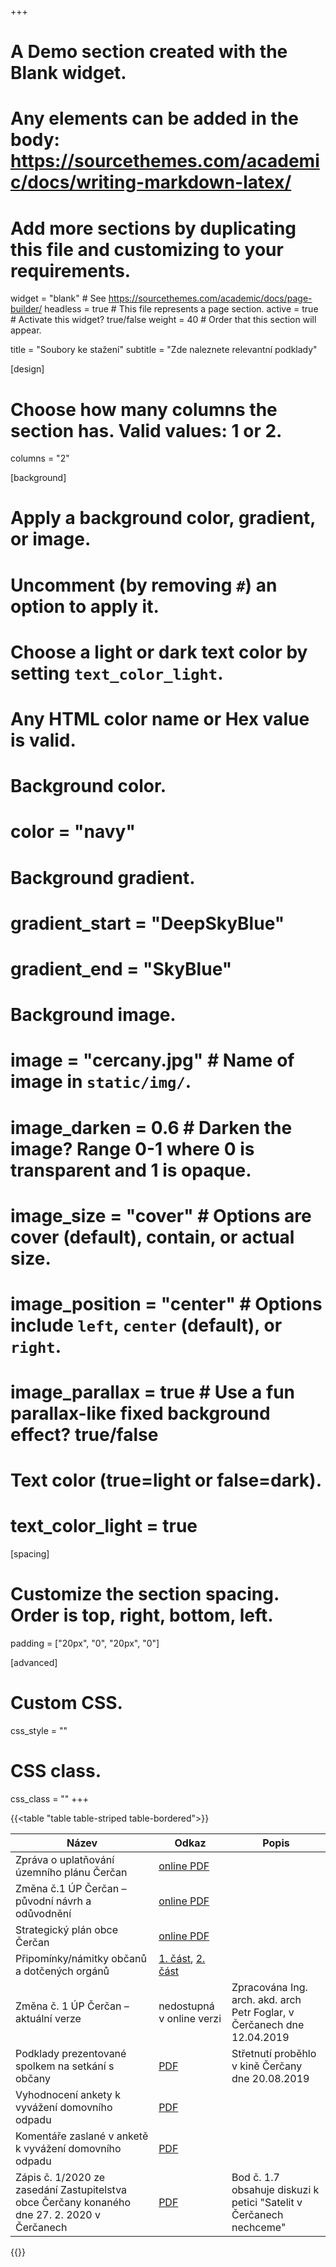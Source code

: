 +++
# A Demo section created with the Blank widget.
# Any elements can be added in the body: https://sourcethemes.com/academic/docs/writing-markdown-latex/
# Add more sections by duplicating this file and customizing to your requirements.

widget = "blank"  # See https://sourcethemes.com/academic/docs/page-builder/
headless = true  # This file represents a page section.
active = true  # Activate this widget? true/false
weight = 40  # Order that this section will appear.

title = "Soubory ke stažení"
subtitle = "Zde naleznete relevantní podklady"

[design]
  # Choose how many columns the section has. Valid values: 1 or 2.
  columns = "2"

[background]
  # Apply a background color, gradient, or image.
  #   Uncomment (by removing `#`) an option to apply it.
  #   Choose a light or dark text color by setting `text_color_light`.
  #   Any HTML color name or Hex value is valid.

  # Background color.
  # color = "navy"
  
  # Background gradient.
  # gradient_start = "DeepSkyBlue"
  # gradient_end = "SkyBlue"
  
  # Background image.
  # image = "cercany.jpg"  # Name of image in `static/img/`.
  # image_darken = 0.6  # Darken the image? Range 0-1 where 0 is transparent and 1 is opaque.
  # image_size = "cover" # Options are cover (default), contain, or actual size.
  # image_position = "center"  # Options include `left`, `center` (default), or `right`.
  # image_parallax = true  # Use a fun parallax-like fixed background effect? true/false

  # Text color (true=light or false=dark).
  # text_color_light = true

[spacing]
  # Customize the section spacing. Order is top, right, bottom, left.
  padding = ["20px", "0", "20px", "0"]

[advanced]
 # Custom CSS. 
 css_style = ""
 
 # CSS class.
 css_class = ""
+++

{{<table "table table-striped table-bordered">}}

| Název | Odkaz | Popis |
| ----- | ----- | ----- |
| Zpráva o uplatňování územního plánu Čerčan | [online PDF](https://www.cercany.cz/assets/File.ashx?id_org=1966&id_dokumenty=53923) ||
| Změna č.1 ÚP Čerčan – původní návrh a odůvodnění| [online PDF](https://www.cercany.cz/assets/File.ashx?id_org=1966&id_dokumenty=53926) ||
| Strategický plán obce Čerčan | [online PDF](https://www.cercany.cz/assets/File.ashx?id_org=1966&id_dokumenty=52636) ||
| Připomínky/námitky občanů a dotčených orgánů | [1. část](https://www.cercany.cz/assets/File.ashx?id_org=1966&id_dokumenty=53813), [2. část](https://www.cercany.cz/assets/File.ashx?id_org=1966&id_dokumenty=53814) ||
| Změna č. 1 ÚP Čerčan – aktuální verze | nedostupná v online verzi | Zpracována Ing. arch. akd. arch Petr Foglar, v Čerčanech dne 12.04.2019 |
| Podklady prezentované spolkem na setkání s občany | [PDF](/documents/Setkani_s_obcany.pdf) | Střetnutí proběhlo v kině Čerčany dne 20.08.2019|
| Vyhodnocení ankety k vyvážení domovního odpadu | [PDF](/documents/Anketa_odpady_vyhodnoceni_v02.pdf)|
| Komentáře zaslané v anketě k vyvážení domovního odpadu | [PDF](/documents/Odpovedi-komentare.pdf)|
| Zápis č. 1/2020 ze zasedání Zastupitelstva obce Čerčany konaného dne 27. 2. 2020 v Čerčanech | [PDF](/documents/zapis_ze_zasedani_ZO_27.2.2020.pdf) | Bod č. 1.7 obsahuje diskuzi k petici "Satelit v Čerčanech nechceme"
{{</table>}}
